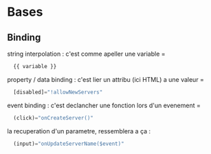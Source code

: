 # Bases

## Binding

string interpolation : c'est comme apeller une variable =

```js
  {{ variable }}
```

property / data binding : c'est lier un attribu (ici HTML) a une valeur =

```js
  [disabled]="!allowNewServers"
```

event binding : c'est declancher une fonction lors d'un evenement =

```js
  (click)="onCreateServer()"
```

la recuperation d'un parametre, ressemblera a ça : 

```js
  (input)="onUpdateServerName($event)"
```
